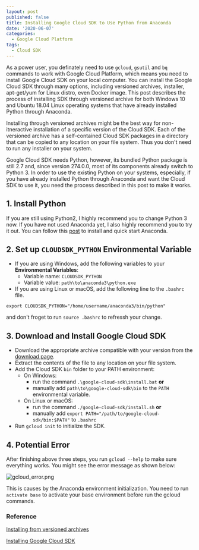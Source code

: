 ```yaml
---
layout: post
published: false
title: Installing Google Cloud SDK to Use Python from Anaconda
date: '2020-06-07'
categories:
  - Google Cloud Platform
tags:
  - Cloud SDK
---
```



As a power user, you definately need to use `gcloud`, `gsutil` and `bq` commands to work with Google Cloud Platform, which means you need to install Google Cloud SDK on your local computer. You can install the Google Cloud SDK through many options, including versioned archives, installer, apt-get/yum for Linux distro, even Docker image. This post describes the process of installing SDK through versioned archive for both Windows 10 and Ubuntu 18.04 Linux operating systems that have already installed Python through Anaconda.
<!--more-->

Installing through versioned archives might be the best way for non-itneractive installation of a specific version of the Cloud SDK. Each of the versioned archive has a self-contained Cloud SDK packages in a directory that can be copied to any location on your file system. Thus you don't need to run any installer on your system.

Google Cloud SDK needs Python, however, its bundled Python package is still 2.7 and, since version 274.0.0, most of its components already switch to Python 3. In order to use the existing Python on your systems, especially, if you have already installed Python through Anaconda and want the Cloud SDK to use it, you need the process described in this post to make it works.

## 1. Install Python

If you are still using Python2, I highly recommend you to change Python 3 now. If you have not used Anaconda yet, I also highly recommend you to try it out. You can follow this [post](http://leifengblog.net/blog/installing-and-managing-python-and-packages-with-anaconda/) to install and quick start Anaconda.

## 2. Set up `CLOUDSDK_PYTHON` Environmental Variable

- If you are using Windows, add the following  variables to your **Environmental Variables**:
    - Variable name: `CLOUDSDK_PYTHON`
    - Variable value: `path\to\anaconda3\python.exe`
- If you are using Linux or macOS, add the following line to the `.bashrc` file.

```
export CLOUDSDK_PYTHON="/home/username/anaconda3/bin/python"
```

and don't froget to run `source .bashrc` to refressh your change.

## 3. Download and Install Google Cloud SDK

- Download the appropriate archive compatible with your version from the [download page](https://cloud.google.com/sdk/docs/downloads-versioned-archives).
- Extract the contents of the file to any location on your file system.
- Add the Cloud SDK `bin` folder to your PATH environment:
    - On Windows:
        - run the command `.\google-cloud-sdk\install.bat` **or**
        - manually add `path\to\google-cloud-sdk\bin` to the `PATH` environmental variable.
    - On Linux or macOS:
        - run the command `./google-cloud-sdk/install.sh` **or**
        - manually add `export PATH="/path/to/google-cloud-sdk/bin:$PATH"` to `.bashrc`
- Run `gcloud init` to initialize the SDK.

## 4. Potential Error

After finishing above three steps, you run `gcloud --help` to make sure everything works. You might see the error message as shown below:

![gcloud_error.png]({{site.baseurl}}/img/post/gcloud_error.png)


This is causes by the Anaconda environment initialization. You need to run `activate base` to activate your base environment before run the gcloud commands.


### Reference

[Installing from versioned archives](https://cloud.google.com/sdk/docs/downloads-versioned-archives)

[Installing Google Cloud SDK](https://cloud.google.com/sdk/install)
